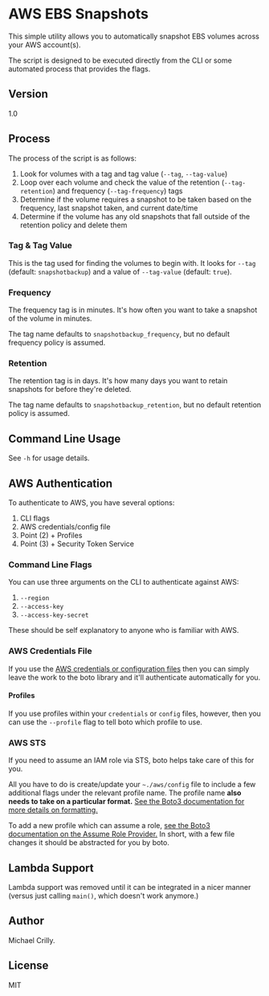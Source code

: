 # AWS EBS Snapshots
This simple utility allows you to automatically snapshot EBS volumes across your AWS account(s).

The script is designed to be executed directly from the CLI or some automated process that provides the flags.

## Version
1.0

## Process
The process of the script is as follows:

1. Look for volumes with a tag and tag value (`--tag`, `--tag-value`)
1. Loop over each volume and check the value of the retention (`--tag-retention`) and frequency (`--tag-frequency`) tags
1. Determine if the volume requires a snapshot to be taken based on the frequency, last snapshot taken, and current date/time
1. Determine if the volume has any old snapshots that fall outside of the retention policy and delete them

### Tag & Tag Value
This is the tag used for finding the volumes to begin with. It looks for `--tag` (default: `snapshotbackup`) and a value of `--tag-value` (default: `true`).

### Frequency
The frequency tag is in minutes. It's how often you want to take a snapshot of the volume in minutes.

The tag name defaults to `snapshotbackup_frequency`, but no default frequency policy is assumed.

### Retention
The retention tag is in days. It's how many days you want to retain snapshots for before they're deleted.

The tag name defaults to `snapshotbackup_retention`, but no default retention policy is assumed.

## Command Line Usage
See `-h` for usage details.

## AWS Authentication
To authenticate to AWS, you have several options:

1. CLI flags
1. AWS credentials/config file
1. Point (2) + Profiles
1. Point (3) + Security Token Service

### Command Line Flags
You can use three arguments on the CLI to authenticate against AWS:

1. `--region`
1. `--access-key`
1. `--access-key-secret`

These should be self explanatory to anyone who is familiar with AWS.

### AWS Credentials File
If you use the [AWS credentials or configuration files](http://docs.aws.amazon.com/cli/latest/userguide/cli-chap-getting-started.html#cli-config-files) then you can simply leave the work to the boto library and it'll authenticate automatically for you.

#### Profiles
If you use profiles within your `credentials` or `config` files, however, then you can use the `--profile` flag to tell boto which profile to use.

### AWS STS
If you need to assume an IAM role via STS, boto helps take care of this for you.

All you have to do is create/update your `~./aws/config` file to include a few additional flags under the relevant profile name. The profile name **also needs to take on a particular format.** [See the Boto3 documentation for more details on formatting.](http://boto3.readthedocs.io/en/latest/guide/configuration.html#aws-config-file)

To add a new profile which can assume a role, [see the Boto3 documentation on the Assume Role Provider.](http://boto3.readthedocs.io/en/latest/guide/configuration.html#assume-role-provider) In short, with a few file changes it should be abstracted for you by boto.

## Lambda Support
Lambda support was removed until it can be integrated in a nicer manner (versus just calling `main()`, which doesn't work anymore.)

## Author
Michael Crilly.

## License
MIT
